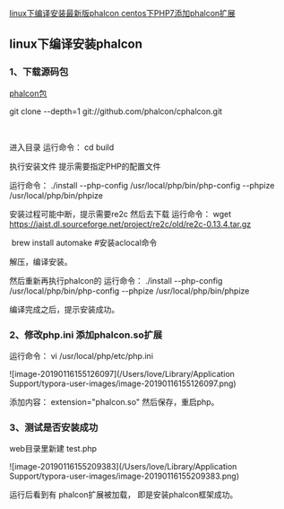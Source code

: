 [linux下编译安装最新版phalcon centos下PHP7添加phalcon扩展](https://blog.csdn.net/u010474681/article/details/78441468)



## linux下编译安装phalcon

### 1、下载源码包   

[phalcon包](https://github.com/phalcon/cphalcon/releases)

git clone --depth=1 git://github.com/phalcon/cphalcon.git

​			

进入目录 
运行命令：  cd build


执行安装文件  提示需要指定PHP的配置文件


运行命令：  ./install --php-config /usr/local/php/bin/php-config --phpize /usr/local/php/bin/phpize

安装过程可能中断，提示需要re2c
然后去下载
运行命令：  wget https://jaist.dl.sourceforge.net/project/re2c/old/re2c-0.13.4.tar.gz

​			brew install automake #安装aclocal命令

解压，编译安装。


然后重新再执行phalcon的
运行命令：  ./install --php-config /usr/local/php/bin/php-config --phpize /usr/local/php/bin/phpize


编译完成之后，提示安装成功。

### 2、修改php.ini 添加phalcon.so扩展

运行命令： vi /usr/local/php/etc/php.ini

![image-20190116155126097](/Users/love/Library/Application Support/typora-user-images/image-20190116155126097.png)





添加内容： extension="phalcon.so"
然后保存，重启php。





### 3、测试是否安装成功

web目录里新建 test.php
<?php  
var_dump(get_loaded_extensions());
?>

![image-20190116155209383](/Users/love/Library/Application Support/typora-user-images/image-20190116155209383.png)



运行后看到有 phalcon扩展被加载， 即是安装phalcon框架成功。